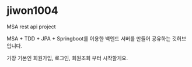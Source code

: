 # jiwon1004
MSA rest api project

MSA + TDD + JPA + Springboot를 이용한 백엔드 서버를 만들어 공유하는 깃허브입니다.

가장 기본인 회원가입, 로그인, 회원조회 부터 시작할게요.
